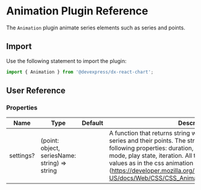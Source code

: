 # Animation Plugin Reference

The `Animation` plugin animate series elements such as series and points.

## Import

Use the following statement to import the plugin:

```js
import { Animation } from '@devexpress/dx-react-chart';
```

## User Reference

### Properties

Name | Type | Default | Description
-----|------|---------|------------
settings? | (point: object, seriesName: string) => string | | A function that returns string with animation options for series and their points. The string can consists of the following properties: duration, timing, direction, delay, fill mode, play state, iteration. All this properties has the same values as in the css animation (https://developer.mozilla.org/en-US/docs/Web/CSS/CSS_Animations/Using_CSS_animations).

